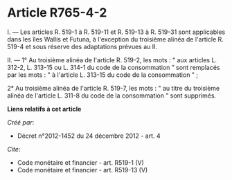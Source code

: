# Article R765-4-2

I. ― Les articles R. 519-1 à R. 519-11 et R. 519-13 à R. 519-31 sont applicables dans les îles Wallis et Futuna, à
l'exception du troisième alinéa de l'article R. 519-4 et sous réserve des adaptations prévues au II. 

II. ― 1° Au troisième alinéa de l'article R. 519-2, les mots : " aux articles L. 312-2, L. 313-15 ou L. 314-1 du code de la
consommation ” sont remplacés par les mots : " à l'article L. 313-15 du code de la consommation ” ; 

2° Au troisième alinéa de l'article R. 519-7, les mots : " au titre du troisième alinéa de l'article L. 311-8 du code de la
consommation ” sont supprimés.

**Liens relatifs à cet article**

_Créé par_:

  - Décret n°2012-1452 du 24 décembre 2012 - art. 4

_Cite_:

  - Code monétaire et financier - art. R519-1 (V)
  - Code monétaire et financier - art. R519-13 (V)
